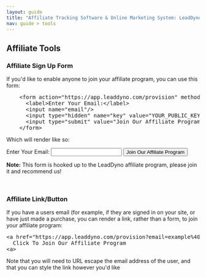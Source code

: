 ```yaml
---
layout: guide
title: "Affiliate Tracking Software & Online Marketing System: LeadDyno"
nav: guide > tools
---
```


## Affiliate Tools

<a class="docs-anchor" id='affiliate_form'> </a>
### Affiliate Sign Up Form

If you'd like to enable anyone to join your affiliate program, you can use this form:

<pre class="prettyprint">
    &lt;form action="https://app.leaddyno.com/provision" method="post">
      &lt;label>Enter Your Email:&lt;/label>
      &lt;input name="email"/>
      &lt;input type="hidden" name="key" value="<span class="pub-key-rep">YOUR_PUBLIC_KEY</span>"/>
      &lt;input type="submit" value="Join Our Affiliate Program"/>
    &lt;/form>
</pre>

Which will render like so:

<form action="https://app.leaddyno.com/provision" method="post">
  <label>Enter Your Email:</label>
  <input name="email"/>
  <input type="hidden" name="key" value="9d7969b29fee56ee8ab1d747c1b41a2cd7a5e1ce"/>
  <input type="submit" value="Join Our Affiliate Program"/>
</form>

<div class="alert alert-info">
  <strong>Note:</strong> This form is hooked up to the LeadDyno affiliate program, please join it and recommend
  us!
</div>

<a class="docs-anchor" id='affiliate_link'>&nbsp;</a>
### Affiliate Link/Button

If you have a users email (for example, if they are signed in on your site, or have just made a purchase,
you can render a link, rather than a form, to join your affiliate program:

<pre class="prettyprint">
&lt;a href="https://app.leaddyno.com/provision?email=example%40example.com&amp;key=<span class="pub-key-rep">YOUR_PUBLIC_KEY</span>">
  Click To Join Our Affiliate Program
&lt;a>
</pre>

Note that you will need to URL escape the email address of the user, and that you can style the link
however you'd like

